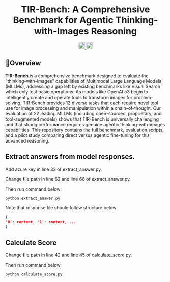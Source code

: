 <div align="center">

#  TIR-Bench: A Comprehensive Benchmark for Agentic Thinking-with-Images Reasoning



<a href="https://github.com/agents-x-project/TIR-Bench/edit/main/README.md" target="_blank">
    <img alt="arXiv" src="https://img.shields.io/badge/arXiv-red?logo=arxiv" height="20" />
</a>
<a href="https://huggingface.co/datasets/Agents-X/TIR-Bench" target="_blank">
    <img alt="HF Model: ViGaL" src="https://img.shields.io/badge/%F0%9F%A4%97%20_Benchmark-Data-ffc107?color=ffc107&logoColor=white" height="20" />
</a>


</div>

## 🎯Overview
**TIR-Bench** is a comprehensive benchmark designed to evaluate the "thinking-with-images" capabilities of Multimodal Large Language Models (MLLMs), addressing a gap left by existing benchmarks like Visual Search which only test basic operations. As models like OpenAI o3 begin to intelligently create and operate tools to transform images for problem-solving, TIR-Bench provides 13 diverse tasks that each require novel tool use for image processing and manipulation within a chain-of-thought. Our evaluation of 22 leading MLLMs (including open-sourced, proprietary, and tool-augmented models) shows that TIR-Bench is universally challenging and that strong performance requires genuine agentic thinking-with-images capabilities. This repository contains the full benchmark, evaluation scripts, and a pilot study comparing direct versus agentic fine-tuning for this advanced reasoning.

## Extract answers from model responses.

Add azure key in line 32 of extract_answer.py.

Change file path in line 62 and line 66 of extract_answer.py. 

Then run command below:
```bash
python extract_answer.py
```

Note that response file shoule follow structure below:
```json
{
'0': content, '1': content, ...
}
```

## Calculate Score
Change file path in line 42 and line 45 of calculate_score.py. 

Then run command below:
```bash
python calculate_score.py
```
